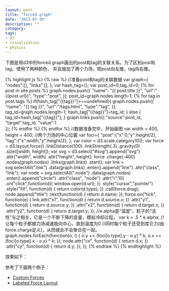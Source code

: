 ```yaml
---
layout: post
title: "forced graph"
date: "2013-07-30"
description: ""
category:
tags:
- d3
- visualization
- physics
---
```

下图是用d3中的forced graph画出的post和tag的关联关系。为了区别post和tag，使用了两种颜色，
并且施加了两个力场，把post向左推，tag向右推。

{% highlight js %}
{% raw %}
//准备post和tag的关联数据
var graph={
    "nodes":[],
    "links":[],
};
var hash_tag={};
var post_id=0,tag_id=0;
{% for post in site.posts %}
    graph.nodes.push({
        "name": "{{ post.title }}",
        "url":"{{post.url}}",
        "type":"post", 
    });
    post_id=graph.nodes.length-1;
    {% for tag in post.tags %}
        if(hash_tag["{{tag}}"]===undefined){
            graph.nodes.push({
                "name": "{{ tag }}",
                "url":"/tags.html",
                "type":"tag",
            });
            tag_id=graph.nodes.length-1;
            hash_tag["{{tag}}"]=tag_id;
        } else {
            tag_id=hash_tag["{{tag}}"];
        }
        graph.links.push({
            "source":post_id,
            "target":tag_id,
            "value":1    
        });
    {% endfor %}
{% endfor %}
//数据准备完毕，开始画图
var width = 400,
height = 400;
//两个力场的中心位置
var foci={
    "post":{"x":0,"y":height/2},
    "tag":{"x":width,"y":height/2},
};
var color = d3.scale.category10();
var force = d3.layout.force()
    .linkDistance(100)
    .linkStrength(.3)
    .gravity(0)
.size([width, height]);
var svg = d3.select("#svg").append("svg")
    .attr("width", width)
    .attr("height", height);
force
    .charge(-400)
    .nodes(graph.nodes)
    .links(graph.links)
    .start();
var link = svg.selectAll(".link")
    .data(graph.links)
    .enter().append("line")
    .attr("class", "link");
var node = svg.selectAll(".node")
    .data(graph.nodes)
    .enter().append("circle")
    .attr("class", "node")
    .attr("r",10)
    .on("click",function(d){
        window.open(d.url);
    })
    .style("cursor","pointer")
    .style("fill", function(d) { return color(d.type); })
    .call(force.drag);
node.append("title")
    .text(function(d) { return d.name; });
force.on("tick", function(e) {
    link.attr("x1", function(d) { return d.source.x; })
        .attr("y1", function(d) { return d.source.y; })
        .attr("x2", function(d) { return d.target.x; })
        .attr("y2", function(d) { return d.target.y; });
    //e.alpha是“温度”，粒子的“活性”与之相关，它是一个不断下降的变量，模拟冷却过程。
    var k = .5 * e.alpha;
    //让每个粒子都被力场减速吸向中心，直到温度为0
    //同时每个粒子还受到库仑力(由force.charge定义)，从而彼此不会聚合在一起。
    graph.nodes.forEach(function(o, i) {
        o.y += (foci[o.type].y - o.y) * k;
        o.x += (foci[o.type].x - o.x) * k;
    });
    node.attr("cx", function(d) { return d.x; })
        .attr("cy", function(d) { return d.y; });
});
{% endraw %}
{% endhighlight %}

效果如下：

<div id="svg"></div>
<script type="text/javascript" src="/javascripts/d3.v3.min.js"></script>
<script type="text/javascript" src="/javascripts/forced-graph.js"></script>

参考了下面两个例子：

- [Custom Forces](http://bl.ocks.org/mbostock/1021841)
- [Labeled Force Layout](http://bl.ocks.org/mbostock/950642)